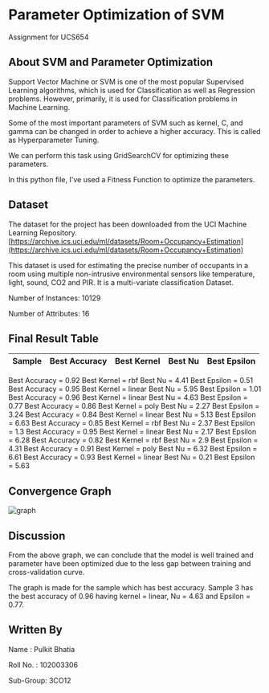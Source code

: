 # Parameter Optimization of SVM
Assignment for UCS654

## About SVM and Parameter Optimization

Support Vector Machine or SVM is one of the most popular Supervised Learning algorithms, which is used for Classification as well as Regression problems. However, primarily, it is used for Classification problems in Machine Learning.

Some of the most important parameters of SVM such as kernel, C, and gamma can be changed in order to achieve a higher accuracy. This is called as Hyperparameter Tuning. 

We can perform this task using GridSearchCV for optimizing these parameters.

In this python file, I've used a Fitness Function to optimize the parameters.

## Dataset

The dataset for the project has been downloaded from the UCI Machine Learning Repository.
[https://archive.ics.uci.edu/ml/datasets/Room+Occupancy+Estimation](https://archive.ics.uci.edu/ml/datasets/Room+Occupancy+Estimation)

This dataset is used for estimating the precise number of occupants in a room using multiple non-intrusive environmental sensors like temperature, light, sound, CO2 and PIR. It is a multi-variate classification Dataset.

Number of Instances: 10129

Number of Attributes: 16

## Final Result Table

| Sample  | Best Accuracy | Best Kernel | Best Nu | Best Epsilon |
| -----   | ------------- | ----------- | ------- | ------------ |
Best Accuracy =  0.92 Best Kernel =  rbf Best Nu =  4.41 Best Epsilon =  0.51
Best Accuracy =  0.95 Best Kernel =  linear Best Nu =  5.95 Best Epsilon =  1.01
Best Accuracy =  0.96 Best Kernel =  linear Best Nu =  4.63 Best Epsilon =  0.77
Best Accuracy =  0.86 Best Kernel =  poly Best Nu =  2.27 Best Epsilon =  3.24
Best Accuracy =  0.84 Best Kernel =  linear Best Nu =  5.13 Best Epsilon =  6.63
Best Accuracy =  0.85 Best Kernel =  rbf Best Nu =  2.37 Best Epsilon =  1.3
Best Accuracy =  0.95 Best Kernel =  linear Best Nu =  2.17 Best Epsilon =  6.28
Best Accuracy =  0.82 Best Kernel =  rbf Best Nu =  2.9 Best Epsilon =  4.31
Best Accuracy =  0.91 Best Kernel =  poly Best Nu =  6.32 Best Epsilon =  6.61
Best Accuracy =  0.93 Best Kernel =  linear Best Nu =  0.21 Best Epsilon =  5.63

## Convergence Graph
![graph](https://user-images.githubusercontent.com/72306997/233000047-3bbc6cf2-8ec0-4276-8519-17da7da2fb25.png)

## Discussion
From the above graph, we can conclude that the model is well trained and parameter have been optimized due to the less gap between training and cross-validation curve.

The graph is made for the sample which has best accuracy. Sample 3 has the best accuracy of 0.96 having kernel = linear, Nu = 4.63 and Epsilon = 0.77.

## Written By
Name : Pulkit Bhatia
  
Roll No. : 102003306

Sub-Group: 3CO12
